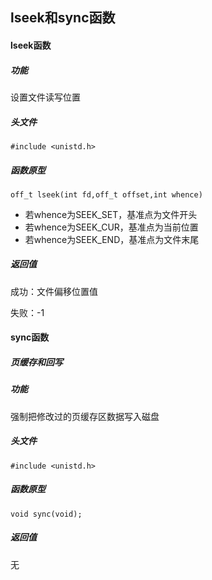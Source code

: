 ## lseek和sync函数

#### lseek函数

##### 功能

设置文件读写位置

##### 头文件

```
#include <unistd.h>
```

##### 函数原型

```
off_t lseek(int fd,off_t offset,int whence)
```

- 若whence为SEEK_SET，基准点为文件开头
- 若whence为SEEK_CUR，基准点为当前位置
- 若whence为SEEK_END，基准点为文件末尾

##### 返回值

成功：文件偏移位置值

失败：-1



#### sync函数

##### 页缓存和回写

##### 功能

强制把修改过的页缓存区数据写入磁盘

##### 头文件

```
#include <unistd.h>
```

##### 函数原型

```
void sync(void);
```

##### 返回值

无